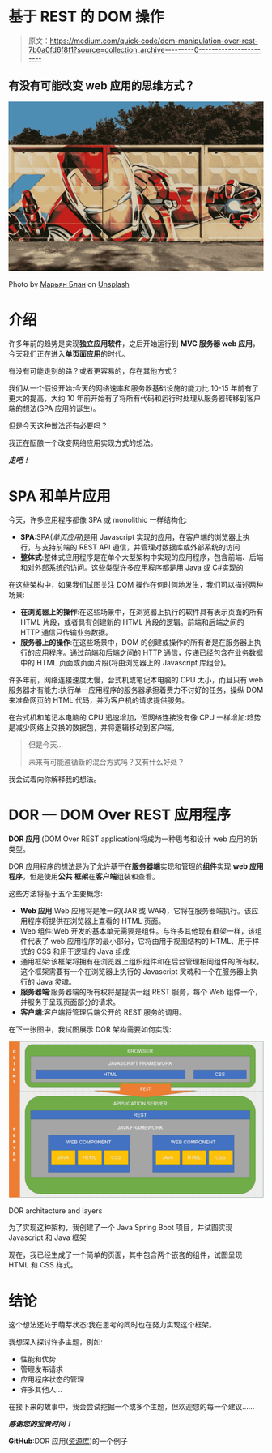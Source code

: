 # 基于 REST 的 DOM 操作

> 原文：<https://medium.com/quick-code/dom-manipulation-over-rest-7b0a0fd6f8f1?source=collection_archive---------0----------------------->

## 有没有可能改变 web 应用的思维方式？

![](img/9a64197344b05f2bbf93fb23193da13b.png)

Photo by [Марьян Блан](https://unsplash.com/@marjan_blan?utm_source=medium&utm_medium=referral) on [Unsplash](https://unsplash.com?utm_source=medium&utm_medium=referral)

# 介绍

许多年前的趋势是实现**独立应用软件**，之后开始运行到 **MVC 服务器 web 应用**，今天我们正在进入**单页面应用**的时代。

有没有可能走别的路？或者更容易的，存在其他方式？

我们从一个假设开始:今天的网络速率和服务器基础设施的能力比 10-15 年前有了更大的提高，大约 10 年前开始有了将所有代码和运行时处理从服务器转移到客户端的想法(SPA 应用的诞生)。

但是今天这种做法还有必要吗？

我正在酝酿一个改变网络应用实现方式的想法。

***走吧！***

# SPA 和单片应用

今天，许多应用程序都像 SPA 或 monolithic 一样结构化:

*   **SPA**:SPA(*单页应用*)是用 Javascript 实现的应用，在客户端的浏览器上执行，与支持前端的 REST API 通信，并管理对数据库或外部系统的访问
*   **整体式**:整体式应用程序是在单个大型架构中实现的应用程序，包含前端、后端和对外部系统的访问。这些类型许多应用程序都是用 Java 或 C#实现的

在这些架构中，如果我们试图关注 DOM 操作在何时何地发生，我们可以描述两种场景:

*   **在浏览器上的操作**:在这些场景中，在浏览器上执行的软件具有表示页面的所有 HTML 片段，或者具有创建新的 HTML 片段的逻辑。前端和后端之间的 HTTP 通信只传输业务数据。
*   **服务器上的操作**:在这些场景中，DOM 的创建或操作的所有者是在服务器上执行的应用程序。通过前端和后端之间的 HTTP 通信，传递已经包含在业务数据中的 HTML 页面或页面片段(将由浏览器上的 Javascript 库组合)。

许多年前，网络连接速度太慢，台式机或笔记本电脑的 CPU 太小，而且只有 web 服务器才有能力:执行单一应用程序的服务器承担着费力不讨好的任务，操纵 DOM 来准备网页的 HTML 代码，并为客户机的请求提供服务。

在台式机和笔记本电脑的 CPU 迅速增加，但网络连接没有像 CPU 一样增加:趋势是减少网络上交换的数据包，并将逻辑移动到客户端。

> 但是今天…
> 
> 未来有可能遵循新的混合方式吗？又有什么好处？

我会试着向你解释我的想法。

# DOR — DOM Over REST 应用程序

**DOR 应用** (DOM Over REST application)将成为一种思考和设计 web 应用的新类型。

DOR 应用程序的想法是为了允许基于在**服务器端**实现和管理的**组件**实现 **web 应用程序**，但是使用**公共** **框架**在**客户端**组装和查看。

这些方法将基于五个主要概念:

*   **Web 应用**:Web 应用将是唯一的(JAR 或 WAR)，它将在服务器端执行。该应用程序将提供在浏览器上查看的 HTML 页面。
*   Web 组件:Web 开发的基本单元需要是组件。与许多其他现有框架一样，该组件代表了 web 应用程序的最小部分，它将由用于视图结构的 HTML、用于样式的 CSS 和用于逻辑的 Java 组成
*   通用框架:该框架将拥有在浏览器上组织组件和在后台管理相同组件的所有权。这个框架需要有一个在浏览器上执行的 Javascript 灵魂和一个在服务器上执行的 Java 灵魂。
*   **服务器端**:服务器端的所有权将是提供一组 REST 服务，每个 Web 组件一个，并服务于呈现页面部分的请求。
*   **客户端**:客户端将管理后端公开的 REST 服务的调用。

在下一张图中，我试图展示 DOR 架构需要如何实现:

![](img/83a16e516c577695c7a005d8a10c6b78.png)

DOR architecture and layers

为了实现这种架构，我创建了一个 Java Spring Boot 项目，并试图实现 Javascript 和 Java 框架

现在，我已经生成了一个简单的页面，其中包含两个嵌套的组件，试图呈现 HTML 和 CSS 样式。

# 结论

这个想法还处于萌芽状态:我在思考的同时也在努力实现这个框架。

我想深入探讨许多主题，例如:

*   性能和优势
*   管理发布请求
*   应用程序状态的管理
*   许多其他人…

在接下来的故事中，我会尝试挖掘一个或多个主题，但欢迎您的每一个建议……

***感谢您的宝贵时间！***

**GitHub**:DOR 应用([资源库](https://github.com/Mamix84/medium/tree/master/DomOverRestProject))的一个例子